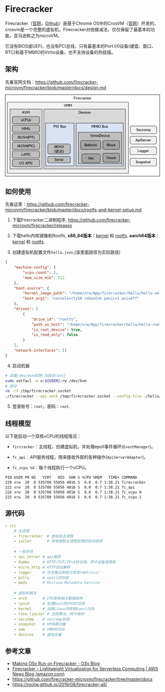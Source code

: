 # Firecracker

Firecracker（[官网](https://firecracker-microvm.github.io/)，[Github](https://github.com/firecracker-microvm/firecracker)）是基于Chrome OS中的CrosVM（[官网](https://chromium.googlesource.com/chromiumos/platform/crosvm/)）开发的，crosvm是一个完整的虚拟机，Firecracker对他做减法，仅仅保留了最基本的功能，亚马逊称之为microVM。

它没有BIOS或UEFI，也没有PCI总线，只有最基本的Port I/0设备(键盘、窗口、RTC)和基于MMIO的Virtio设备，也不支持设备的热拔插。

## 架构

先看官网文档：https://github.com/firecracker-microvm/firecracker/blob/master/docs/design.md

![image-20210402154648948](_images/firecracker-arch.png)

## 如何使用

先看这里：https://github.com/firecracker-microvm/firecracker/blob/master/docs/rootfs-and-kernel-setup.md

1. 下载Firecracker二进制程序, https://github.com/firecracker-microvm/firecracker/releases

2. 下载hello内核镜像和Rootfs, **x86_64版本：**[kernel](https://s3.amazonaws.com/spec.ccfc.min/img/hello/kernel/hello-vmlinux.bin) 和 [rootfs](https://s3.amazonaws.com/spec.ccfc.min/img/hello/fsfiles/hello-rootfs.ext4).  **aarch64版本**：[kernel](https://s3.amazonaws.com/spec.ccfc.min/img/aarch64/ubuntu_with_ssh/kernel/vmlinux.bin) 和 [rootfs](https://s3.amazonaws.com/spec.ccfc.min/img/aarch64/ubuntu_with_ssh/fsfiles/xenial.rootfs.ext4).

3. 创建虚拟机配置文件`hello.json`,(该里面路径为实际路径)

```json
{
    "machine-config": {
        "vcpu_count": 2,
        "mem_size_mib": 512
    },
    "boot-source": {
        "kernel_image_path": "/home/xrw/App/firecracker/hello/hello-vmlinux.bin",
        "boot_args": "console=ttyS0 reboot=k panic=1 pci=off"
    },
    "drives": [
        {
            "drive_id": "rootfs",
            "path_on_host": "/home/xrw/App/firecracker/hello/hello-rootfs.ext4",
            "is_root_device": true,
            "is_read_only": false
        }
    ],
    "network-interfaces": []
}
```

4. 启动机器

```sh
# 设置/dev/kvm权限(当前非root)
sudo setfacl -m u:${USER}:rw /dev/kvm
# 启动
rm -rf /tmp/firecracker.socket
./firecracker --api-sock /tmp/firecracker.socket --config-file ./hello/hello.json
```

5. 登录账号：`root`，密码：`root`.

## 线程模型

以下是启动一个双核vCPU的线程情况：

- `fircracker`：主线程，创建虚拟机，并处理epoll事件循环(`EventManager`)。

- `fc_api`：API服务线程，用来接收外部的各种操作(`ApiServerAdapter`)。
- `fc_vcpu %d`：每个线程执行一个vCPU。

```
PID USER PR NI   VIRT   RES  SHR S %CPU %MEM   TIME+ COMMAND
220 xrw  20  0 535708 55056 4016 S  0.0  0.7 1:38.21 firecracker
221 xrw  20  0 535708 55056 4016 S  0.0  0.7 1:38.21 fc_api
224 xrw  20  0 535708 55056 4016 S  0.0  0.7 1:38.21 fc_vcpu 0
225 xrw  20  0 535708 55056 4016 S  0.0  0.7 1:38.21 fc_vcpu 1
```

## 源代码

```yaml
- src
	# 主进程
    - firecracker  # 虚拟机主进程
    - jailer       # 用来限制主进程权限的启动程序

    # 一些杂项
    - api_server # api服务
    - dumbo      # HTTP/TCP/IPv4协议栈，网卡设备用得到
    - micro_http # HTTP协议解析
    - logger     # 日志输出和统计信息(metrics) 
    - polly      # epoll的封装
    - mmds       # Microvm Metadata Service

    # 虚拟机相关
    - arch       # CPU架构相关数据结构
    - cpuid      # 处理Gust的CPUID信息
    - kernel     # 加载Linux内核到Guest内存
    - rate_limiter # 流控算法，网卡用的
    - seccomp    # seccomp封装
    - snapshot   # VM快照功能
    - vmm        # VMM的代码
    - devices    # 虚拟设备
```

## 参考文章

- [Making OSv Run on Firecracker - OSv Blog](http://blog.osv.io/blog/2019/04/19/making-OSv-run-on-firecraker/)
- [Firecracker – Lightweight Virtualization for Serverless Computing | AWS News Blog (amazon.com)](https://aws.amazon.com/cn/blogs/aws/firecracker-lightweight-virtualization-for-serverless-computing/)
- https://github.com/firecracker-microvm/firecracker/tree/master/docs
- https://rootw.github.io/2019/08/firecracker-all/

